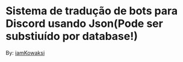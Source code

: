 # Sistema de tradução de bots para Discord usando Json(Pode ser substiuído por database!)

By: [iamKowaksi](https://github.com/iamKowalski)